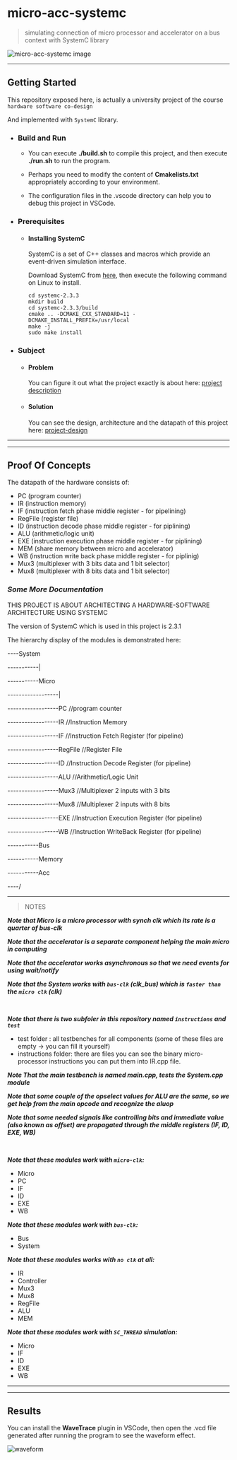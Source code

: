 # micro-acc-systemc
> simulating connection of micro processor and accelerator on a bus context with SystemC library 

![micro-acc-systemc image](./doc/micro-acc-systemc.png)

<hr />


## Getting Started
This repository exposed here, is actually a university project of the course `hardware software co-design`

And implemented with `SystemC` library.

- ### Build and Run
  - You can execute **./build.sh** to compile this project, and then execute **./run.sh** to run the program.

  - Perhaps you need to modify the content of **Cmakelists.txt** appropriately according to your environment.

  - The configuration files in the .vscode directory can help you to debug this project in VSCode.

- ### Prerequisites
  - #### Installing SystemC
  
    SystemC is a set of C++ classes and macros which provide an event-driven simulation interface.
    
    Download SystemC from [here](https://github.com/accellera-official/systemc/tags), then execute the following command on Linux to install.
    ```
    cd systemc-2.3.3
    mkdir build
    cd systemc-2.3.3/build
    cmake .. -DCMAKE_CXX_STANDARD=11 -DCMAKE_INSTALL_PREFIX=/usr/local
    make -j
    sudo make install
    ```
    
- ### Subject
  - #### Problem
    
    You can figure it out what the project exactly is about here: [project description](./doc/hw-sw_project-description.pdf)
    
  - #### Solution
    
    You can see the design, architecture and the datapath of this project here: [project-design](./doc/HWSW-PROJECT-ISA.pdf) 
    
<hr />
<hr />

## Proof Of Concepts
      
  The datapath of the hardware consists of:
    
  - PC (program counter)
  - IR (instruction memory)
  - IF (instruction fetch phase middle register - for pipelining)
  - RegFile (register file)
  - ID (instruction decode phase middle register - for piplining)
  - ALU (arithmetic/logic unit)
  - EXE (instruction execution phase middle register - for piplining)
  - MEM (share memory between micro and accelerator)
  - WB (instruction write back phase middle register - for piplinig)
  - Mux3 (multiplexer with 3 bits data and 1 bit selector)
  - Mux8 (multiplexer with 8 bits data and 1 bit selector)
    
### <i> Some More Documentation </i>


THIS PROJECT IS ABOUT ARCHITECTING A HARDWARE-SOFTWARE ARCHITECTURE USING SYSTEMC

The version of SystemC which is used in this project is 2.3.1

The hierarchy display of the modules is demonstrated here:


----System

-----------| 

-----------Micro

------------------|

------------------PC         //program counter

------------------IR         //Instruction Memory

------------------IF         //Instruction Fetch Register (for pipeline)

------------------RegFile    //Register File

------------------ID         //Instruction Decode Register (for pipeline)

------------------ALU        //Arithmetic/Logic Unit

------------------Mux3       //Multiplexer 2 inputs with 3 bits

------------------Mux8       //Multiplexer 2 inputs with 8 bits

------------------EXE        //Instruction Execution Register (for pipeline)

------------------WB         //Instruction WriteBack Register (for pipeline) 

-----------Bus

-----------Memory

-----------Acc

----/

<hr />

> NOTES

***Note that Micro is a micro processor with synch clk which its rate is a quarter of bus-clk***

***Note that the accelerator is a separate component helping the main micro in computing***

***Note that the accelerator works asynchronous so that we need events for using wait/notify***

***Note that the System works with `bus-clk` (clk_bus) which is `faster than` the `micro clk` (clk)***

<br />

***Note that there is two subfoler in this repository named `instructions` and `test`***

  - test folder : all testbenches for all components (some of these files are empty -> you can fill it yourself)
  - instructions folder: there are files you can see the binary micro-processor instructions you can put them into IR.cpp file.
  
***Note That the main testbench is named main.cpp, tests the System.cpp module***

***Note that some couple of the opselect values for ALU are the same, so we get help from the main opcode and recognize the aluop*** 

***Note that some needed signals like controlling bits and immediate value (also known as offset) are propagated through the middle registers  (IF, ID, EXE, WB)*** 

<br />

***Note that these modules work with `micro-clk`:***

  - Micro
  - PC
  - IF
  - ID
  - EXE
  - WB
  
***Note that these modules work with `bus-clk`:***

  - Bus
  - System
  
***Note that these modules works with `no clk` at all:***

  - IR
  - Controller
  - Mux3
  - Mux8
  - RegFile
  - ALU
  - MEM
  

***Note that these modules work with `SC_THREAD` simulation:***

  - Micro
  - IF
  - ID
  - EXE
  - WB

<hr />
<hr />

## Results

You can install the **WaveTrace** plugin in VSCode, then open the .vcd file generated after running the program to see the waveform effect.

![waveform](./doc/vcd_waveform.png)






